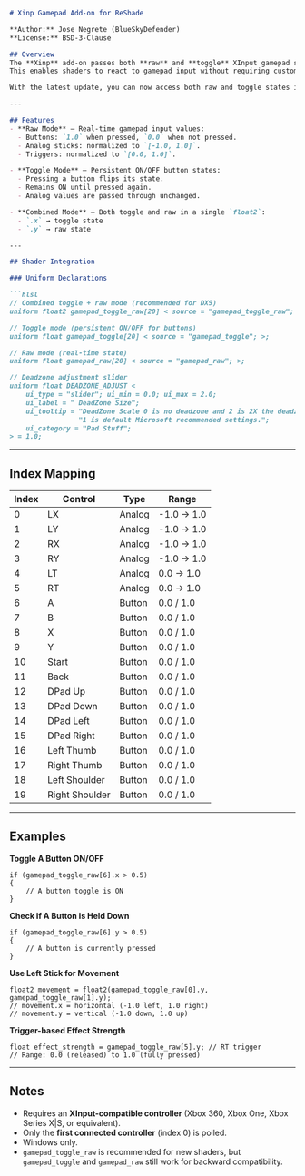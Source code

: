 ````markdown
# Xinp Gamepad Add-on for ReShade

**Author:** Jose Negrete (BlueSkyDefender)  
**License:** BSD-3-Clause  

## Overview
The **Xinp** add-on passes both **raw** and **toggle** XInput gamepad states directly to ReShade shaders.  
This enables shaders to react to gamepad input without requiring custom input logic in the shader.

With the latest update, you can now access both raw and toggle states in a single `float2` array.

---

## Features
- **Raw Mode** – Real-time gamepad input values:
  - Buttons: `1.0` when pressed, `0.0` when not pressed.
  - Analog sticks: normalized to `[-1.0, 1.0]`.
  - Triggers: normalized to `[0.0, 1.0]`.

- **Toggle Mode** – Persistent ON/OFF button states:
  - Pressing a button flips its state.
  - Remains ON until pressed again.
  - Analog values are passed through unchanged.

- **Combined Mode** – Both toggle and raw in a single `float2`:
  - `.x` → toggle state  
  - `.y` → raw state

---

## Shader Integration

### Uniform Declarations

```hlsl
// Combined toggle + raw mode (recommended for DX9)
uniform float2 gamepad_toggle_raw[20] < source = "gamepad_toggle_raw"; >;

// Toggle mode (persistent ON/OFF for buttons)
uniform float gamepad_toggle[20] < source = "gamepad_toggle"; >;

// Raw mode (real-time state)
uniform float gamepad_raw[20] < source = "gamepad_raw"; >;

// Deadzone adjustment slider
uniform float DEADZONE_ADJUST <
	ui_type = "slider"; ui_min = 0.0; ui_max = 2.0;
	ui_label = " DeadZone Size";
	ui_tooltip = "DeadZone Scale 0 is no deadzone and 2 is 2X the deadzone.\n"
				 "1 is default Microsoft recommended settings.";
	ui_category = "Pad Stuff";
> = 1.0;
````

---

## Index Mapping

| Index | Control        | Type   | Range      |
| ----- | -------------- | ------ | ---------- |
| 0     | LX             | Analog | -1.0 → 1.0 |
| 1     | LY             | Analog | -1.0 → 1.0 |
| 2     | RX             | Analog | -1.0 → 1.0 |
| 3     | RY             | Analog | -1.0 → 1.0 |
| 4     | LT             | Analog | 0.0 → 1.0  |
| 5     | RT             | Analog | 0.0 → 1.0  |
| 6     | A              | Button | 0.0 / 1.0  |
| 7     | B              | Button | 0.0 / 1.0  |
| 8     | X              | Button | 0.0 / 1.0  |
| 9     | Y              | Button | 0.0 / 1.0  |
| 10    | Start          | Button | 0.0 / 1.0  |
| 11    | Back           | Button | 0.0 / 1.0  |
| 12    | DPad Up        | Button | 0.0 / 1.0  |
| 13    | DPad Down      | Button | 0.0 / 1.0  |
| 14    | DPad Left      | Button | 0.0 / 1.0  |
| 15    | DPad Right     | Button | 0.0 / 1.0  |
| 16    | Left Thumb     | Button | 0.0 / 1.0  |
| 17    | Right Thumb    | Button | 0.0 / 1.0  |
| 18    | Left Shoulder  | Button | 0.0 / 1.0  |
| 19    | Right Shoulder | Button | 0.0 / 1.0  |

---

## Examples

**Toggle A Button ON/OFF**

```hlsl
if (gamepad_toggle_raw[6].x > 0.5)
{
    // A button toggle is ON
}
```

**Check if A Button is Held Down**

```hlsl
if (gamepad_toggle_raw[6].y > 0.5)
{
    // A button is currently pressed
}
```

**Use Left Stick for Movement**

```hlsl
float2 movement = float2(gamepad_toggle_raw[0].y, gamepad_toggle_raw[1].y);
// movement.x = horizontal (-1.0 left, 1.0 right)
// movement.y = vertical (-1.0 down, 1.0 up)
```

**Trigger-based Effect Strength**

```hlsl
float effect_strength = gamepad_toggle_raw[5].y; // RT trigger
// Range: 0.0 (released) to 1.0 (fully pressed)
```

---

## Notes

* Requires an **XInput-compatible controller** (Xbox 360, Xbox One, Xbox Series X|S, or equivalent).
* Only the **first connected controller** (index 0) is polled.
* Windows only.
* `gamepad_toggle_raw` is recommended for new shaders, but `gamepad_toggle` and `gamepad_raw` still work for backward compatibility.

